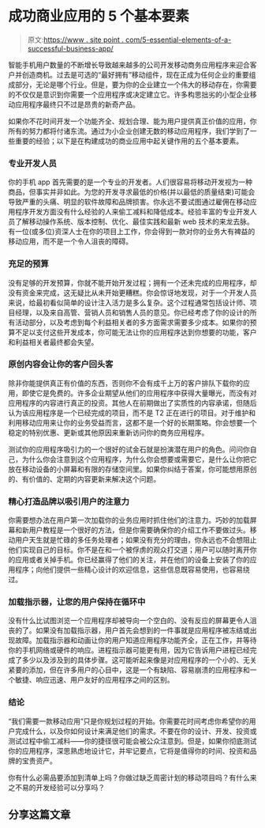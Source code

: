 # 成功商业应用的 5 个基本要素

> 原文:[https://www . site point . com/5-essential-elements-of-a-successful-business-app/](https://www.sitepoint.com/5-essential-elements-of-a-successful-business-app/)

智能手机用户数量的不断增长导致越来越多的公司开发移动商务应用程序来迎合客户并创造商机。过去是可选的“最好拥有”移动组件，现在正成为任何企业的重要组成部分，无论是哪个行业。但是，要为你的企业建立一个伟大的移动存在，你需要的不仅仅是意识到你需要一个应用程序或决定建立它。许多构思拙劣的小型企业移动应用程序最终只不过是昂贵的新奇产品。

如果你不花时间开发一个功能齐全、规划合理、能为用户提供真正价值的应用，你所有的努力都将付诸东流。通过为小企业创建无数的移动应用程序，我们学到了一些重要的经验；以下是在构建成功的商业应用中起关键作用的五个基本要素。

### 专业开发人员

你的手机 app 首先需要的是一个专业的开发者。人们很容易将移动开发视为一种商品，但事实并非如此。为您的开发寻求最低的价格(并以最低的质量结束)可能会导致严重的头痛、明显的软件故障和品牌损害。你永远不要试图通过雇佣在移动应用程序开发方面没有什么经验的人来偷工减料和降低成本。经验丰富的专业开发人员了解移动操作系统、版本控制、优化、最佳实践和最新 web 技术的来龙去脉。有一位(或多位)资深人士在你的项目上工作，你会得到一款对你的业务大有裨益的移动应用，而不是一个令人沮丧的障碍。

### 充足的预算

没有足够的开发预算，你就不能开始开发过程；拥有一个还未完成的应用程序，却没有资金来完成，这无疑比从未开始更糟糕。你会惊讶地发现，对于一个开发人员来说，给最初看似简单的设计注入活力是多么复杂。这个过程通常包括设计师、项目经理，以及来自高管、营销人员和销售人员的意见。你已经考虑了你的设计的所有活动部分，以及考虑到每个利益相关者的多方面需求需要多少成本。如果你的预算不足以支付这些开发成本，你可能无法让你的应用程序达到你想要的功能，客户和利益相关者最终都会失望。

### 原创内容会让你的客户回头客

除非你能提供真正有价值的东西，否则你不会有成千上万的客户排队下载你的应用，即使它是免费的。许多企业期望从他们的应用程序中获得大量曝光，而没有对应用程序的内容进行真正的投资。其他人在前期做出了实质性的内容承诺，但随后认为该应用程序是一个已经完成的项目，而不是 T2 正在进行的项目。对于维护和利用移动应用来让你的业务受益而言，这都不是一个好的长期策略。你会想要一个稳定的特别优惠、更新或其他原因来重新访问你的商务应用程序。

测试你的应用程序吸引力的一个很好的试金石就是扮演潜在用户的角色。问问你自己，为什么你会注意到这个应用程序，为什么你会想要或需要它，是什么让你把它放在移动设备的小屏幕和有限的存储空间里。如果你纠结于答案，你可能想用原创的、有价值的、定期的内容更新来解决这个问题。

### 精心打造品牌以吸引用户的注意力

你需要想办法在用户第一次加载你的业务应用时抓住他们的注意力。巧妙的加载屏幕和新用户教程是一个很好的方法，但是你需要确保你的介绍工作不要做过头。移动用户天生就是忙碌的多任务处理者；如果没有充分的理由，你永远也不会想阻止他们实现自己的目标。你不是在和一个被俘虏的观众打交道；用户可以随时离开你的应用或者关掉手机。你已经赢得了他们的关注，并在他们的设备上安装了你的应用程序；向他们提供一些精心设计的欢迎信息，这些信息既容易使用，也容易绕过。

### 加载指示器，让您的用户保持在循环中

没有什么比试图浏览一个应用程序却被导向一个空白的、没有反应的屏幕更令人沮丧的了。如果没有加载指示器，用户首先会想到的一件事就是应用程序被冻结或出现故障。加载指示器和动画让你的用户知道应用程序功能齐全，正在工作，并等待你的手机网络或硬件的响应。进程指示器可能更有用，因为它告诉用户进程已经完成了多少以及涉及到的具体步骤。这可能听起来像是对应用程序的一个小的、无关紧要的添加，但在许多用户的心目中，这是一个有缺陷、容易崩溃的应用程序和一个敏捷、响应迅速、用户友好的应用程序之间的区别。

### 结论

“我们需要一款移动应用”只是你规划过程的开始。你需要花时间考虑你希望你的用户完成什么，以及你如何设计来满足他们的需求。不要在你的设计、开发、投资或测试过程中偷工减料——你的捷径很可能会被公众注意到。但是，如果你彻底测试你的应用程序，深思熟虑地设计它，并牢记要点，它将是值得你的时间、投资和品牌的宝贵资产。

你有什么必需品要添加到清单上吗？你做过缺乏周密计划的移动项目吗？有什么来之不易的开发经验可以分享吗？

## 分享这篇文章
